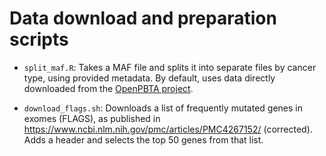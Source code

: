 # Data download and preparation scripts

- `split_maf.R`: Takes a MAF file and splits it into separate files by cancer type, using provided metadata.
By default, uses data directly downloaded from the [OpenPBTA project](https://www.ccdatalab.org/openpbta).

- `download_flags.sh`: Downloads a list of frequently mutated genes in exomes (FLAGS), as published in https://www.ncbi.nlm.nih.gov/pmc/articles/PMC4267152/ (corrected). Adds a header and selects the top 50 genes from that list.
